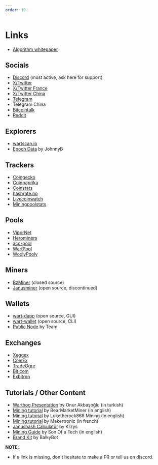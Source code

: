 ```yaml
---
order: 10
---
```

# Links

* [Algorithm whitepaper](https://github.com/CoinFuMasterShifu/ProofOfBalancedWork/blob/main/PoBW.pdf)

## Socials
* [Discord](https://discord.com/invite/QMDV8bGTdQ) (most active, ask here for support)
* [X/Twitter](https://x.com/warthognetwork)
* [X/Twitter France](https://x.com/WarthogFrance)
* [X/Twitter China](https://x.com/wart_chinese)
* [Telegram](https://t.me/warthognetwork)
* Telegram China
* [Bitcointalk](https://bitcointalk.org/index.php?topic=5458046.0)
* [Reddit](https://www.reddit.com/r/warthognetwork/)

## Explorers
* [wartscan.io](https://wartscan.io/)
* [Epoch Data](https://www.node-s.com/average) by JohnnyB

## Trackers
* [Coingecko](https://www.coingecko.com/en/coins/warthog/)
* [Coinpaprika](https://coinpaprika.com/coin/wart-warthog/)
* [Coinstats](https://coinstats.app/coins/warthog/)
* [hashrate.no](https://www.hashrate.no/coins/WART/)
* [Livecoinwatch](https://www.livecoinwatch.com/price/WarthogNetwork-WART/)
* [Miningpoolstats](https://miningpoolstats.stream/warthog/)

## Pools
* [ViporNet](https://vipor.net/mine/wart)
* [Herominers](https://warthog.herominers.com/)
* [acc-pool](https://warthog.acc-pool.pw/)
* [WartPool](https://www.wartpool.io/)
* [WoolyPooly](https://woolypooly.com/en/coin/wart)

## Miners
* [BzMiner](https://www.bzminer.com/) (closed source)
* [Janusminer](https://github.com/CoinFuMasterShifu/janusminer) (open source, discontinued)

## Wallets
* [wart-dapp](https://github.com/warthog-network/wart-dapp) (open source, GUI)
* [wart-wallet](https://github.com/andrewcrypto777/wart-wallet) (open source, CLI)
* [Public Node](https://github.com/warthog-network/public-nodes/) by Team

## Exchanges 

* [Xeggex](https://xeggex.com/market/WART_USDT)
* [CoinEx](https://www.coinex.com/en/exchange/WART-USDT)
* [TradeOgre](https://tradeogre.com/exchange/WART-USDT)
* [Bit.com](https://www.bit.com/spot?pair=WART-USDT)
* [Exbitron](https://exbitron.com/trade?market=wart-usdt)


## Tutorials / Other Content

* [Warthog Presentation](https://www.youtube.com/watch?v=0lB2KQAjy8s) by Onur Akbaşoğlu (in turkish)
* [Mining tutorial](https://www.youtube.com/watch?v=rIWc19lH9PQ) by BearMarketMiner (in english)
* [Mining tutorial](https://www.youtube.com/watch?v=ZtlFF5ieexU) by Luketherock868 Mining (in english)
* [Mining tutorial](https://www.youtube.com/watch?v=GMjIKUsW9j8) by Makertronic (in french)
* [Janushash Calculator](https://docs.google.com/spreadsheets/d/1OPzuxMgxYoNAc7GXUpSqF5quSfJemL0-G9UOYSWJ030/edit#gid=0) by Krzys
* [Mining Guide](https://www.youtube.com/watch?v=nHa9ohcIYCE) by Son Of a Tech (in english)
* [Brand Kit](https://github.com/warthog-network/brand-kit) by BalkyBot


**NOTE**:

- If a link is missing, don't hesitate to make a PR or tell us on discord.
